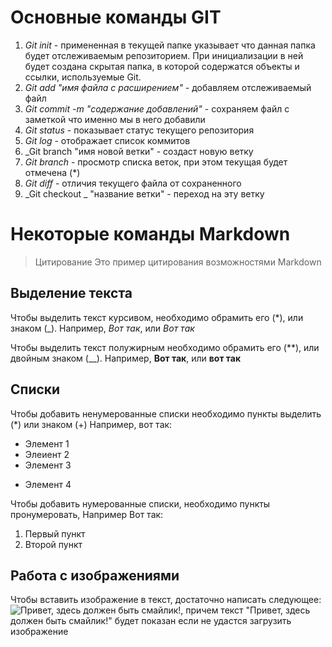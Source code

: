 # Основные команды GIT

1. _Git init_ - примененная в текущей папке указывает что данная папка будет отслеживаемым репозиторием. При инициализации в ней будет создана скрытая папка, в которой содержатся объекты и ссылки, используемые Git.
2. _Git add "имя файла с расширением"_ - добавляем отслеживаемый файл
3. _Git commit -m "содержание добавлений"_ - сохраняем файл с заметкой что именно мы в него добавили
4. _Git status_ - показывает статус текущего репозитория
5. _Git log_ - отображает список коммитов
6. _Git branch "имя новой ветки" - создаст новую ветку
7. _Git branch_ - просмотр списка веток, при этом текущая будет отмечена (*)
8. _Git diff_ - отличия текущего файла от сохраненного
9. _Git checkout _ "название ветки" - переход на эту ветку

# Некоторые команды Markdown

> Цитирование
> Это пример цитирования возможностями Markdown

## Выделение текста

Чтобы выделить текст курсивом, необходимо обрамить его (*), или знаком (_). Например, *Вот так*, или _Вот так_

Чтобы выделить текст полужирным необходимо обрамить его (**), или двойным знаком (__). Например, **Вот так**, или __вот так__

## Списки

Чтобы добавить ненумерованные списки необходимо пункты выделить (*) или знаком (+) Например, вот так:
* Элемент 1
* Элеиент 2
* Элемент 3
+ Элемент 4

Чтобы добавить нумерованные списки, необходимо пункты пронумеровать, Например Вот так:
1. Первый пункт
2. Второй пункт

## Работа с изображениями

Чтобы вставить изображение в текст, достаточно написать следующее:
![Привет, здесь должен быть смайлик!](Улыбка.png), причем текст "Привет, здесь должен быть смайлик!" будет показан если не удастся загрузить изображение
